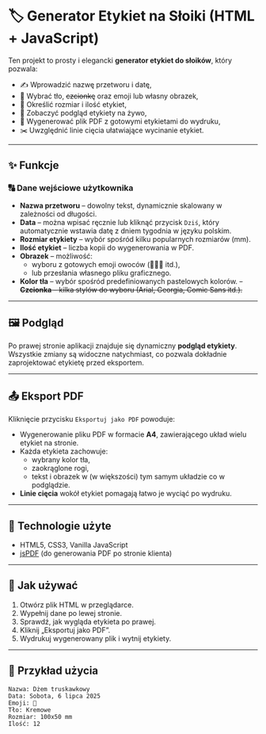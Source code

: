 # 🏷️ Generator Etykiet na Słoiki (HTML + JavaScript)

Ten projekt to prosty i elegancki **generator etykiet do słoików**, który pozwala:

- ✍️ Wprowadzić nazwę przetworu i datę,
- 🎨 Wybrać tło, ~~czcionkę~~ oraz emoji lub własny obrazek,
- 📏 Określić rozmiar i ilość etykiet,
- 👀 Zobaczyć podgląd etykiety na żywo,
- 📄 Wygenerować plik PDF z gotowymi etykietami do wydruku,
- ✂️ Uwzględnić linie cięcia ułatwiające wycinanie etykiet.

---

## ✨ Funkcje

### 🔠 Dane wejściowe użytkownika
- **Nazwa przetworu** – dowolny tekst, dynamicznie skalowany w zależności od długości.
- **Data** – można wpisać ręcznie lub kliknąć przycisk `Dziś`, który automatycznie wstawia datę z dniem tygodnia w języku polskim.
- **Rozmiar etykiety** – wybór spośród kilku popularnych rozmiarów (mm).
- **Ilość etykiet** – liczba kopii do wygenerowania w PDF.
- **Obrazek** – możliwość:
  - wyboru z gotowych emoji owoców (🍓🍒🍎 itd.),
  - lub przesłania własnego pliku graficznego.
- **Kolor tła** – wybór spośród predefiniowanych pastelowych kolorów.
~~- **Czcionka** – kilka stylów do wyboru (Arial, Georgia, Comic Sans itd.).~~

---

## 🖼️ Podgląd
Po prawej stronie aplikacji znajduje się dynamiczny **podgląd etykiety**. Wszystkie zmiany są widoczne natychmiast, co pozwala dokładnie zaprojektować etykietę przed eksportem.

---

## 📤 Eksport PDF

Kliknięcie przycisku `Eksportuj jako PDF` powoduje:

- Wygenerowanie pliku PDF w formacie **A4**, zawierającego układ wielu etykiet na stronie.
- Każda etykieta zachowuje:
  - wybrany kolor tła,
  - zaokrąglone rogi,
  - tekst i obrazek w (w większości) tym samym układzie co w podglądzie.
- **Linie cięcia** wokół etykiet pomagają łatwo je wyciąć po wydruku.

---

## 🧠 Technologie użyte

- HTML5, CSS3, Vanilla JavaScript
- [jsPDF](https://github.com/parallax/jsPDF) (do generowania PDF po stronie klienta)

---

## 🚀 Jak używać

1. Otwórz plik HTML w przeglądarce.
2. Wypełnij dane po lewej stronie.
3. Sprawdź, jak wygląda etykieta po prawej.
4. Kliknij „Eksportuj jako PDF”.
5. Wydrukuj wygenerowany plik i wytnij etykiety.

---

## 📌 Przykład użycia

```plaintext
Nazwa: Dżem truskawkowy
Data: Sobota, 6 lipca 2025
Emoji: 🍓
Tło: Kremowe
Rozmiar: 100x50 mm
Ilość: 12
